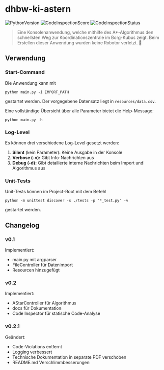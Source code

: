 # dhbw-ki-astern

![PythonVersion][python-image]
![CodeInspectionScore][code-inspection-score]
![CodeInspectionStatus][code-inspection-status]

> Eine Konsolenanwendung, welche mithilfe des A*-Algorithmus den schnellsten Weg zur Koordinationszentrale im Borg-Kubus 
> zeigt. Beim Erstellen dieser Anwendung wurden keine Robotor verletzt. :robot:

## Verwendung

### Start-Command

Die Anwendung kann mit 

```shell script
python main.py -i IMPORT_PATH
```
gestartet werden. Der vorgegebene Datensatz liegt in `resources/data.csv`. 

Eine vollständige Übersicht über alle Parameter bietet die Help-Message:
```shell script
python main.py -h
```

### Log-Level

Es können drei verschiedene Log-Level gesetzt werden:

1. **Silent** (kein Parameter): Keine Ausgabe in der Konsole
2. **Verbose (-v):** Gibt Info-Nachrichten aus
3. **Debug (-d):** Gibt detailierte interne Nachrichten beim Import und Algorithmus aus

### Unit-Tests

Unit-Tests können im Project-Root mit dem Befehl

```shell script
python -m unittest discover -s ./tests -p "*_test.py" -v
```

gestartet werden.

## Changelog
### v0.1
Implementiert:
- main.py mit argparser
- FileController für Datenimport
- Resourcen hinzugefügt

### v0.2
Implementiert:
- AStarController für Algorithmus
- docs für Dokumentation
- Code Inspector für statische Code-Analyse

### v0.2.1
Geändert:
- Code-Violations entfernt
- Logging verbessert
- Technische Dokumentation in separate PDF verschoben
- README.md Verschlimmbesserungen

<!--Image Resources-->
[python-image]: https://img.shields.io/badge/python-v3.8.5+-blue?logo=python
[code-inspection-score]: https://www.code-inspector.com/project/16904/score/svg
[code-inspection-status]: https://www.code-inspector.com/project/16904/status/svg
